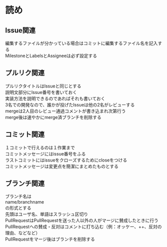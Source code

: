 # 読め  

Issue関連  
----------------------  
編集するファイルが分かっている場合はコミットに編集するファイル名を記入する  
MilestoneとLabelsとAssigneeは必ず設定する  

  
プルリク関連  
-----------------------
プルリクタイトルはIssueと同じとする    
説明文部分にIssue番号を書いておく  
実装方法を説明できるのであればそれも書いておく  
3名での開発なので、誰かが投げたIssueは他の2名がレビューする  
mergeは2人目のレビュー通過コメントが書き込まれ次第行う  
merge後は速やかにmerge済ブランチを削除する    
  
コミット関連  
------------------------  
１コミットで行えるのは１作業まで  
コミットメッセージにはissue番号をふる  
ラストコミットにはissueをクローズするためにcloseをつける  
コミットメッセージは変更点を簡潔にまとめたものとする  

ブランチ関連  
--------------------------
ブランチ名は  
name/branchname  
の形式とする  
先頭はユーザ名、単語はスラッシュ区切り  
PullRequestはPullRequestを送った人以外の人がマージに賛成したときに行う  
PullRequestへの賛成・反対はコメントに打ち込む（例：オッケー、++、反対の理由、などなど）  
PullRequestをマージ後はブランチを削除する  
